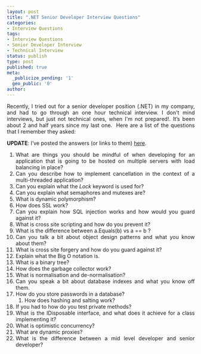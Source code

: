 ```yaml
---
layout: post
title: ".NET Senior Developer Interview Questions"
categories:
- Interview Questions
tags:
- Interview Questions
- Senior Developer Interview
- Technical Interview
status: publish
type: post
published: true
meta:
  _publicize_pending: '1'
  geo_public: '0'
author: 
---
```

<p align="justify">Recently, I tried out for a senior developer position (.NET) in my company, and had to go through an one hour technical interview. I don't mind interviews, but just not technical ones, when I'm not prepared!. It’s been about 2 and half years since my last one.  Here are a list of the questions that I remember they asked:</p>
<p align="justify"><strong>UPDATE</strong>: I’ve posted the answers (or links to them) <a href="http://pwee167.wordpress.com/2014/01/02/answers-to-net-senior-developer-interview-questions/" target="_blank">here</a>.</p>
<ol>
<li>
<div align="justify">What are things you should be mindful of when developing for an application that is going to be hosted on multiple servers with load balancing in place?</div>
</li>
<li>
<div align="justify">Can you describe how to implement cancellation in the context of a multi-threaded application?</div>
</li>
<li>
<div align="justify">Can you explain what the <em>Lock</em> keyword is used for?</div>
</li>
<li>
<div align="justify">Can you explain what semaphores and mutexes are?</div>
</li>
<li>
<div align="justify">What is dynamic polymorphism?</div>
</li>
<li>
<div align="justify">How does SSL work?</div>
</li>
<li>
<div align="justify">Can you explain how SQL injection works and how would you guard against it?</div>
</li>
<li>
<div align="justify">What is cross site scripting and how do you prevent it?</div>
</li>
<li>
<div align="justify">What is the difference between a.Equals(b) vs a == b ?</div>
</li>
<li>
<div align="justify">Can you talk a bit about object design patterns and what you know about them?</div>
</li>
<li>
<div align="justify">What is cross site forgery and how do you guard against it?</div>
</li>
<li>
<div align="justify">Explain what the Big O notation is.</div>
</li>
<li>
<div align="justify">What is a binary tree?</div>
</li>
<li>
<div align="justify">How does the garbage collector work?</div>
</li>
<li>
<div align="justify">What is normalisation and de-normalisation?</div>
</li>
<li>
<div align="justify">Can you speak a bit about database indexes and what you know off them.</div>
</li>
<li>
<div align="justify">How do you store passwords in a database?</div>
<ol>
<li>
<div align="justify">How does hashing and salting work?</div>
</li>
</ol>
</li>
<li>
<div align="justify">If you had to how do you test private methods?</div>
</li>
<li>
<div align="justify">What is the IDisposable interface, and what does it achieve for a class implementing it?</div>
</li>
<li>
<div align="justify">What is optimistic concurrency?</div>
</li>
<li>
<div align="justify">What are dynamic proxies?</div>
</li>
<li>
<div align="justify">What is the difference between a mid level developer and senior developer?</div>
</li>
</ol>
